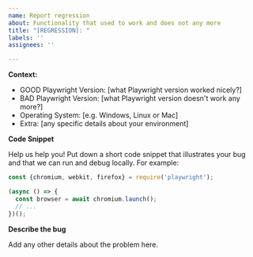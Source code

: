 ```yaml
---
name: Report regression
about: Functionality that used to work and does not any more
title: "[REGRESSION]: "
labels: ''
assignees: ''

---
```


**Context:**
- GOOD Playwright Version: [what Playwright version worked nicely?]
- BAD Playwright Version: [what Playwright version doesn't work any more?]
- Operating System: [e.g. Windows, Linux or Mac]
- Extra: [any specific details about your environment]

**Code Snippet**

Help us help you! Put down a short code snippet that illustrates your bug and
that we can run and debug locally. For example:

```javascript
const {chromium, webkit, firefox} = require('playwright');

(async () => {
  const browser = await chromium.launch();
  // ... 
})();
```

**Describe the bug**

Add any other details about the problem here.
